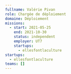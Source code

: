 ```yaml
---
fullname: Valérie Pivan
role: Chargée de déploiement
domaine: Déploiement
missions:
  - start: 2021-05-25
    end: 2021-10-30
    status: independent
    employer: UT7
    startups:
      - ellesfontlaculture
startups:
  - ellesfontlaculture
teams: []
---
```

